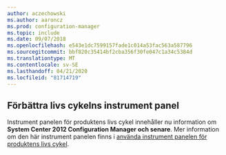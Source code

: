 ```yaml
---
author: aczechowski
ms.author: aaroncz
ms.prod: configuration-manager
ms.topic: include
ms.date: 09/07/2018
ms.openlocfilehash: e543e1dc7599157fade1c014a53fac563a587796
ms.sourcegitcommit: bbf820c35414bf2cba356f30fe047c1a34c5384d
ms.translationtype: MT
ms.contentlocale: sv-SE
ms.lasthandoff: 04/21/2020
ms.locfileid: "81714719"
---
```

## <a name="improvement-to-lifecycle-dashboard"></a><a name="bkmk_lifecycle"></a>Förbättra livs cykelns instrument panel
<!--1358702-->

Instrument panelen för produktens livs cykel innehåller nu information om **System Center 2012 Configuration Manager och senare**. Mer information om den här instrument panelen finns i [använda instrument panelen för produktens livs cykel](../../clients/manage/asset-intelligence/product-lifecycle-dashboard.md).


